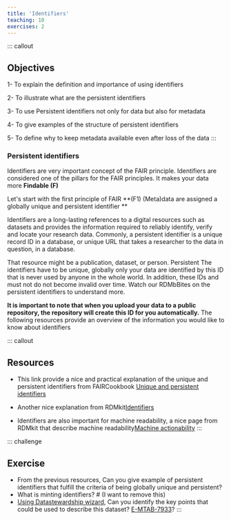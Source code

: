 ```yaml
---
title: 'Identifiers'
teaching: 10
exercises: 2
---
```


::: callout
## Objectives
1- To explain the definition and importance of using identifiers

2- To illustrate what are the persistent identifiers

3- To use Persistent identifiers not only for data but also for metadata

4- To give examples of the structure of persistent identifiers

5- To define why to keep metadata available even after loss of the data
:::

### Persistent identifiers
Identifiers are very important concept of the FAIR principle. Identifiers are considered one of the pillars for the FAIR principles. It makes your data more **Findable (F)**

Let's start with the first principle of FAIR
**(F1) (Meta)data are assigned a globally unique and persistent identifier **

Identifiers are a long-lasting references to a digital resources such as datasets and provides the information required to reliably identify, verify and locate your research data. Commonly, a persistent identifier is a unique record ID in a database, or unique URL that takes a researcher to the data in question, in a database.
 
That resource might be a publication, dataset, or person.   Persistent The identifiers have to be unique, globally only your data are identified by this ID that is never used by anyone in the whole world. In addition, these IDs and must not do not become invalid over time.
Watch our RDMbBites on the persistent identifiers to understand more.   

**It is important to note that when you upload your data to a public repository, the repository will create this ID for you automatically.**
The following resources provide an overview of the information you would like to know about identifiers

::: callout
## Resources

- This link provide a nice and practical explanation of the unique and persistent identifiers from FAIRCookbook [Unique and persistent identifiers](https://faircookbook.elixir-europe.org/content/recipes/findability/identifiers.html)

- Another nice explanation from RDMkit[Identifiers](https://rdmkit.elixir-europe.org/identifiers.html)

- Identifiers are also important for machine readability, a nice page from RDMkit that describe machine readability[Machine actionability](https://rdmkit.elixir-europe.org/machine_actionability)
:::

::: challenge
## Exercise
- From the previous resources, Can you give example of persistent identifiers that fulfill the criteria of being globally unique and persistent?
- What is minting identifiers? # (I want to remove this)
- [Using Datastewardship wizard](https://researchers.ds-wizard.org/knowledge-models/dsw:root:latest/preview?questionUuid=d21fdb06-22bf-418e-aa40-dc5ef1485f56), Can you identify the key points that could be used to describe this dataset? [E-MTAB-7933](https://www.ebi.ac.uk/biostudies/arrayexpress/studies/E-MTAB-7933)?
:::


